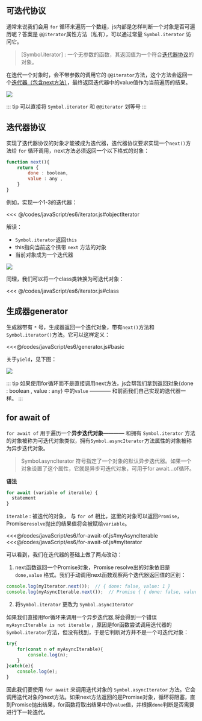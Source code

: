 ## 可迭代协议

通常来说我们会用 `for` 循环来遍历一个数组，js内部是怎样判断一个对象是否可遍历呢？答案是 `@@iterator`属性方法（私有），可以通过常量 `Symbol.iterator` 访问它。

> [Symbol.iterator] : 一个无参数的函数，其返回值为一个符合[迭代器协议](#迭代器协议)的对象。

在迭代一个对象时，会不带参数的调用它的 `@@iterator`方法，这个方法会返回一个[迭代器（包含next方法）]()，最终返回迭代器中的value值作为当前遍历的结果。

![](https://linyc.oss-cn-beijing.aliyuncs.com/20220527173650.png)

::: tip
可以直接将 `Symbol.iterator` 和 `@@iterator` 划等号
:::


## 迭代器协议

实现了迭代器协议的对象才能被成为迭代器，迭代器协议要求实现一个`next()`方法给 `for` 循环调用，next方法必须返回一个以下格式的对象：

```js
function next(){
    return {
        done : boolean,
        value : any ,
    }
}
```

例如，实现一个1-3的迭代器：

<<< @/codes/javaScript/es6/iterator.js#objectIterator

解读：
-   `Symbol.iterator`返回`this`
-   this指向当前这个携带 `next` 方法的对象
-   当前对象成为一个迭代器

![](https://linyc.oss-cn-beijing.aliyuncs.com/20220527173904.png)

同理，我们可以将一个class类转换为可迭代对象：

<<< @/codes/javaScript/es6/iterator.js#class

## 生成器generator

生成器带有 `*` 号，生成器返回一个迭代对象，带有`next()`方法和`Symbol.iterator()`方法。它可以这样定义：

<<<@/codes/javaScript/es6/generator.js#basic

关于`yield`，见下图：

![](https://linyc.oss-cn-beijing.aliyuncs.com/20220527175501.png)

::: tip
如果使用for循环而不是直接调用next方法，js会帮我们拿到返回对象{done : boolean , value : any} 中的`value` ———— 和前面我们自己实现的迭代器一样。
:::

## for await of

`for await of` 用于遍历一个**异步迭代对象**———— 和拥有 `Symbol.iterator` 方法的对象被称为可迭代对象类似，拥有`Symbol.asyncIterator`方法属性的对象被称为异步迭代对象。

> Symbol.asyncIterator 符号指定了一个对象的默认异步迭代器。如果一个对象设置了这个属性，它就是异步可迭代对象，可用于for await...of循环。

**语法**

```js
for await (variable of iterable) {
  statement
}
```

`iterable` : 被迭代的对象， 与 `for of` 相比，这里的对象可以返回`Promise`， Promise`resolve`抛出的结果值将会被赋给`variable`。

<code-group>
    <code-block title='异步迭代器' action>
    <<<@/codes/javaScript/es6/for-await-of.js#myAsyncIterable
    </code-block>
    <code-block title='迭代器'>
    <<<@/codes/javaScript/es6/for-await-of.js#myIterator
    </code-block>
</code-group>

可以看到，我们在迭代器的基础上做了两点改动：
1.  next函数返回一个Promise对象，Promise resolve出的对象依旧是 `done,value` 格式。我们手动调用next函数观察两个迭代器返回值的区别：

```js
console.log(myIterator.next());  // { done: false, value: 1 }
console.log(myAsyncIterable.next());  // Promise { { done: false, value: 1 } }
```

2.  将`Symbol.iterator` 更改为 `Symbol.asyncIterator`

如果我们直接用for循环来调用一个异步迭代器,将会得到一个错误 `myAsyncIterable is not iterable` ，原因是for函数尝试调用迭代器的`Symbol.iterator`方法，但没有找到，于是它判断对方并不是一个可迭代对象：

```js
try{
    for(const n of myAsyncIterable){ 
        console.log(n); 
    }
}catch(e){
    console.log(e);
}
```

因此我们要使用 `for await` 来调用迭代对象的 `Symbol.asyncIterator` 方法。它会调用迭代对象的next方法。如果next方法返回的是Promise对象，循环将阻塞，直到Promise抛出结果，for函数将取出结果中的`value`值，并根据`done`判断是否需要进行下一轮迭代。


